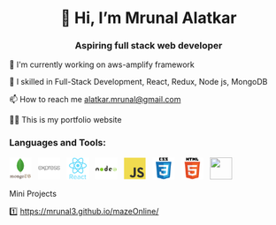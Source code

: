 <div align="center"><h1>👋 Hi, I’m Mrunal Alatkar </h1></div>
<div align="center"><h3>Aspiring full stack web developer</h3></div>

🔭 I'm currently working on aws-amplify framework

🌱 I skilled in Full-Stack Development, React, Redux, Node js, MongoDB

📫 How to reach me alatkar.mrunal@gmail.com

👨‍💻 This is my portfolio website

### Languages and Tools:
[<img width="40px" height="40px" src="https://raw.githubusercontent.com/devicons/devicon/master/icons/mongodb/mongodb-original-wordmark.svg"></img>](https://www.mongodb.com/)
&nbsp;&nbsp;[<img width="40px" height="40px" src="https://raw.githubusercontent.com/devicons/devicon/master/icons/express/express-original-wordmark.svg"></img>](https://expressjs.com/)
&nbsp;&nbsp;[<img width="40px" height="40px" src="https://raw.githubusercontent.com/devicons/devicon/master/icons/react/react-original-wordmark.svg"></img>](https://reactjs.org/)
&nbsp;&nbsp;[<img width="40px" height="40px" src="https://raw.githubusercontent.com/devicons/devicon/master/icons/nodejs/nodejs-original-wordmark.svg"></img>](https://nodejs.org/)
&nbsp;&nbsp;[<img width="40px" height="40px" src="https://raw.githubusercontent.com/devicons/devicon/master/icons/javascript/javascript-original.svg"></img>](https://developer.mozilla.org/en-US/docs/Web/JavaScript)
&nbsp;&nbsp;[<img width="40px" height="40px" src="https://raw.githubusercontent.com/devicons/devicon/master/icons/css3/css3-original-wordmark.svg"></img>](https://www.w3schools.com/css/)
&nbsp;&nbsp;[<img width="40px" height="40px" src="https://raw.githubusercontent.com/devicons/devicon/master/icons/html5/html5-original-wordmark.svg"></img>](https://www.w3.org/html/)
&nbsp;&nbsp;[<img width="40px" height="40px" src="https://camo.githubusercontent.com/93b32389bf746009ca2370de7fe06c3b5146f4c99d99df65994f9ced0ba41685/68747470733a2f2f7777772e766563746f726c6f676f2e7a6f6e652f6c6f676f732f676574706f73746d616e2f676574706f73746d616e2d69636f6e2e737667"></img>](https://postman.com/)


Mini Projects

1️⃣  https://mrunal3.github.io/mazeOnline/
